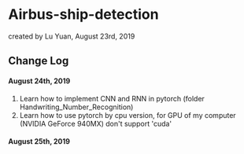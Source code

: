 # Airbus-ship-detection
created by Lu Yuan, August 23rd, 2019

## Change Log
#### August 24th, 2019
1. Learn how to implement CNN and RNN in pytorch (folder Handwriting_Number_Recognition)
2. Learn how to use pytorch by cpu version, for GPU of my computer (NVIDIA GeForce 940MX) don't support 'cuda'

#### August 25th, 2019

